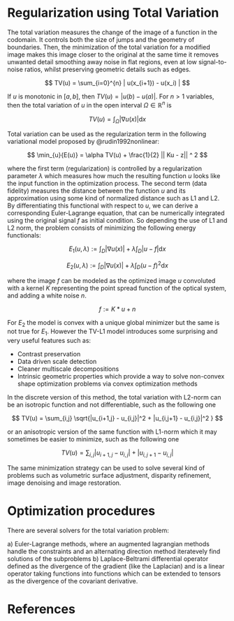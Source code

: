 # Regularization using Total Variation

The total variation measures the change of the image of a function in the codomain. It controls both the size of jumps and the geometry of boundaries. Then,  the minimization of the total variation for a modified image makes this image closer to the original at the same time it removes unwanted detail smoothing away noise in flat regions, even at low signal-to-noise ratios,  whilst preserving geometric details such as edges.

$$ TV(u) = \sum_{i=0}^{n} | u(x_{i+1}) - u(x_i) | $$

If $u$ is monotonic in $[a,b]$, then $TV(u) = |u(b) - u(a)|$. For $n > 1$ variables, then the total variation of $u$ in the open interval $\Omega \in \mathbb{R}^n$ is

$$ TV(u) = \int_\Omega |\nabla u(x)| \mathrm{d}x $$

Total variation can be used as the regularization term in the following variational model proposed by @rudin1992nonlinear:

$$ \min_{u}{E(u)} = \alpha TV(u) + \frac{1}{2} || Ku - z|| ^ 2 $$

where the first term (regularization) is controlled by a regularization parameter $\lambda$ which measures how much the resulting function $u$ looks like the input function in the optimization process. The second term (data fidelity) measures the distance between the function $u$ and its approximation using some kind of normalized distance such as L1 and L2. By differentiating this functional with respect to $u$, we can derive a corresponding Euler-Lagrange equation, that can be numerically integrated using the original signal $f$ as initial condition. So depending the use of L1 and L2 norm, the problem consists of minimizing the following energy functionals:

$$ E_1(u, \lambda) := \int_D |\nabla u(x)| + \lambda \int_D |u-f| \mathrm{d}x $$

$$ E_2(u, \lambda) := \int_D |\nabla u(x)| + \lambda \int_D (u-f)^2 \mathrm{d}x $$

where the image $f$ can be modeled as the optimized image $u$ convoluted with a kernel $K$ representing the point spread function of the optical system, and adding a white noise $n$.

$$ f := K * u + n $$

For $E_2$ the model is convex with a unique global minimizer but the same is not true for $E_1$. However the TV-L1 model introduces some surprising and very useful features such as:

 - Contrast preservation
 - Data driven scale detection
 - Cleaner multiscale decompositions
 - Intrinsic geometric properties which provide a way to solve non-convex shape optimization problems via convex optimization methods

In the discrete version of this method, the total variation with L2-norm can be an isotropic function and not differentiable, such as the following one

$$ TV(u) = \sum_{i,j} \sqrt{|u_{i+1,j} - u_{i,j}|^2 + |u_{i,j+1} - u_{i,j}|^2 } $$

or an anisotropic version of the same function with L1-norm which it may sometimes be easier to minimize, such as the following one

$$ TV(u) = \sum_{i,j} |u_{i+1,j} - u_{i,j}| + |u_{i,j+1} - u_{i,j}| $$

The same minimization strategy can be used to solve several kind of problems such as volumetric surface adjustment, disparity refinement, image denoising and image restoration.

# Optimization procedures

There are several solvers for the total variation problem:

a) Euler-Lagrange methods, where an augmented lagrangian methods handle the constraints and an alternating direction method iteratevely find solutions of the subproblems
b) Laplace-Beltrami differential operator defined as the divergence of the gradient (like the Laplacian) and is a linear operator taking functions into functions which can be extended to tensors as the divergence of the covariant derivative.

# References
